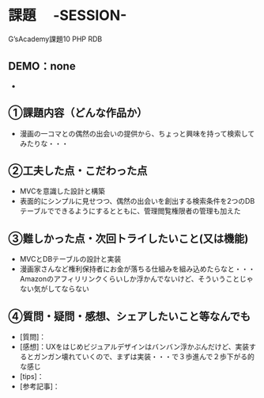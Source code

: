 # 課題　 -SESSION-　
G’sAcademy課題10 PHP RDB
## DEMO：none
- 
## ①課題内容（どんな作品か）
- 漫画の一コマとの偶然の出会いの提供から、ちょっと興味を持って検索してみたりな・・・
## ②工夫した点・こだわった点
- MVCを意識した設計と構築
- 表面的にシンプルに見せつつ、偶然の出会いを創出する検索条件を2つのDBテーブルでできるようにするとともに、管理閲覧権限者の管理も加えた
## ③難しかった点・次回トライしたいこと(又は機能)
- MVCとDBテーブルの設計と実装
- 漫画家さんなど権利保持者にお金が落ちる仕組みを組み込めたらなと・・・Amazonのアフィリリンクくらいしか浮かんでないけど、そういうことじゃない気がしてならない
## ④質問・疑問・感想、シェアしたいこと等なんでも
- [質問]：
- [感想]：UXをはじめビジュアルデザインはバンバン浮かぶんだけど、実装するとガンガン壊れていくので、まずは実装・・・で３歩進んで２歩下がる的な感じ
- [tips]：
- [参考記事]：
